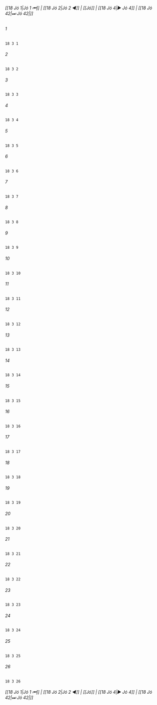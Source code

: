 
###### [[18 Jó 1|Jó 1 ⏮]] | [[18 Jó 2|Jó 2 ◀]] | [[Jó]] | [[18 Jó 4|▶ Jó 4]] | [[18 Jó 42|⏭ Jó 42|]]

###### 1
``` verse
18 3 1 
```
###### 2
``` verse
18 3 2 
```
###### 3
``` verse
18 3 3 
```
###### 4
``` verse
18 3 4 
```
###### 5
``` verse
18 3 5 
```
###### 6
``` verse
18 3 6 
```
###### 7
``` verse
18 3 7 
```
###### 8
``` verse
18 3 8 
```
###### 9
``` verse
18 3 9 
```
###### 10
``` verse
18 3 10 
```
###### 11
``` verse
18 3 11 
```
###### 12
``` verse
18 3 12 
```
###### 13
``` verse
18 3 13 
```
###### 14
``` verse
18 3 14 
```
###### 15
``` verse
18 3 15 
```
###### 16
``` verse
18 3 16 
```
###### 17
``` verse
18 3 17 
```
###### 18
``` verse
18 3 18 
```
###### 19
``` verse
18 3 19 
```
###### 20
``` verse
18 3 20 
```
###### 21
``` verse
18 3 21 
```
###### 22
``` verse
18 3 22 
```
###### 23
``` verse
18 3 23 
```
###### 24
``` verse
18 3 24 
```
###### 25
``` verse
18 3 25 
```
###### 26
``` verse
18 3 26 
```

###### [[18 Jó 1|Jó 1 ⏮]] | [[18 Jó 2|Jó 2 ◀]] | [[Jó]] | [[18 Jó 4|▶ Jó 4]] | [[18 Jó 42|⏭ Jó 42|]]

